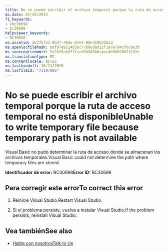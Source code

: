 ```yaml
---
title: No se puede escribir el archivo temporal porque la ruta de acceso temporal no está disponible
ms.date: 07/20/2015
f1_keywords:
- vbc30698
- bc30698
helpviewer_keywords:
- BC30698
ms.assetid: 3b77b7e3-8b17-40de-b4e1-05e4b9b325ad
ms.openlocfilehash: 88f97e9314d5bc77b86dad22f1a7e794cf0caa3b
ms.sourcegitcommit: 5a28f8eb071fcc09b045b0c4ae4b96898673192e
ms.translationtype: MT
ms.contentlocale: es-ES
ms.lasthandoff: 10/31/2019
ms.locfileid: "73197006"
---
```

# <a name="unable-to-write-temporary-file-because-temporary-path-is-not-available"></a><span data-ttu-id="b3c4f-102">No se puede escribir el archivo temporal porque la ruta de acceso temporal no está disponible</span><span class="sxs-lookup"><span data-stu-id="b3c4f-102">Unable to write temporary file because temporary path is not available</span></span>
<span data-ttu-id="b3c4f-103">Visual Basic no pudo determinar la ruta de acceso donde se almacenan los archivos temporales.</span><span class="sxs-lookup"><span data-stu-id="b3c4f-103">Visual Basic could not determine the path where temporary files are stored.</span></span>  
  
 <span data-ttu-id="b3c4f-104">**Identificador de error:** BC30698</span><span class="sxs-lookup"><span data-stu-id="b3c4f-104">**Error ID:** BC30698</span></span>  
  
## <a name="to-correct-this-error"></a><span data-ttu-id="b3c4f-105">Para corregir este error</span><span class="sxs-lookup"><span data-stu-id="b3c4f-105">To correct this error</span></span>  
  
1. <span data-ttu-id="b3c4f-106">Reinicie Visual Studio.</span><span class="sxs-lookup"><span data-stu-id="b3c4f-106">Restart Visual Studio.</span></span>  
  
2. <span data-ttu-id="b3c4f-107">Si el problema persiste, vuelva a instalar Visual Studio.</span><span class="sxs-lookup"><span data-stu-id="b3c4f-107">If the problem persists, reinstall Visual Studio.</span></span>  
  
## <a name="see-also"></a><span data-ttu-id="b3c4f-108">Vea también</span><span class="sxs-lookup"><span data-stu-id="b3c4f-108">See also</span></span>

- [<span data-ttu-id="b3c4f-109">Hable con nosotros</span><span class="sxs-lookup"><span data-stu-id="b3c4f-109">Talk to Us</span></span>](/visualstudio/ide/feedback-options)
